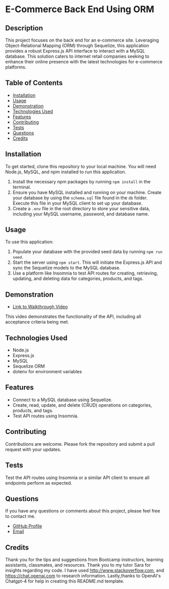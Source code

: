 # E-Commerce Back End Using ORM

## Description

This project focuses on the back end for an e-commerce site. Leveraging Object-Relational Mapping (ORM) through Sequelize, this application provides a robust Express.js API interface to interact with a MySQL database. This solution caters to internet retail companies seeking to enhance their online presence with the latest technologies for e-commerce platforms.

## Table of Contents

- [Installation](#installation)
- [Usage](#usage)
- [Demonstration](#demonstration)
- [Technologies Used](#technologies-used)
- [Features](#features)
- [Contributing](#contributing)
- [Tests](#tests)
- [Questions](#questions)
- [Credits](#credits)

## Installation

To get started, clone this repository to your local machine. You will need Node.js, MySQL, and npm installed to run this application.

1. Install the necessary npm packages by running `npm install` in the terminal.
2. Ensure you have MySQL installed and running on your machine. Create your database by using the `schema.sql` file found in the `db` folder. Execute this file in your MySQL client to set up your database.
3. Create a `.env` file in the root directory to store your sensitive data, including your MySQL username, password, and database name.

## Usage

To use this application:

1. Populate your database with the provided seed data by running `npm run seed`.
2. Start the server using `npm start`. This will initiate the Express.js API and sync the Sequelize models to the MySQL database.
3. Use a platform like Insomnia to test API routes for creating, retrieving, updating, and deleting data for categories, products, and tags.

## Demonstration

- [Link to Walkthrough Video](<Your Walkthrough Video Link Here>)

This video demonstrates the functionality of the API, including all acceptance criteria being met.

## Technologies Used

- Node.js
- Express.js
- MySQL
- Sequelize ORM
- dotenv for environment variables

## Features

- Connect to a MySQL database using Sequelize.
- Create, read, update, and delete (CRUD) operations on categories, products, and tags.
- Test API routes using Insomnia.

## Contributing

Contributions are welcome. Please fork the repository and submit a pull request with your updates.

## Tests

Test the API routes using Insomnia or a similar API client to ensure all endpoints perform as expected.

## Questions

If you have any questions or comments about this project, please feel free to contact me.

- [GitHub Profile](https://github.com/lepalmer01)
- [Email](lpalmer@live.com)

## Credits

Thank you for the tips and suggestions from Bootcamp instructors, learning assistants, classmates, and resources. Thank you to my tutor Sara for insights regarding my code. I have used http://www.stackoverflow.com, and https://chat.openai.com to research information. Lastly,thanks to OpenAI's Chatgpt-4 for help in creating this README.md template.
